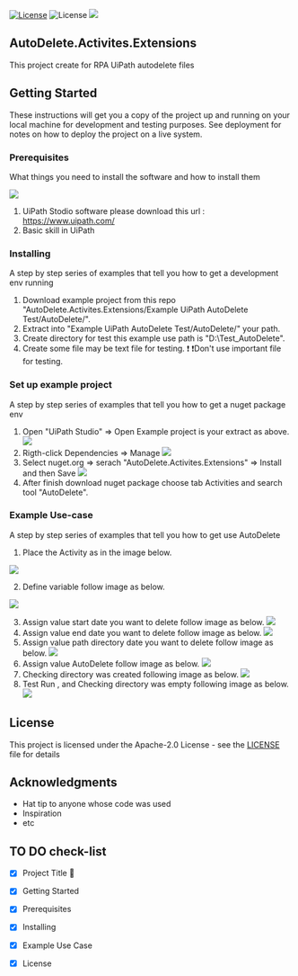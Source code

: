 [![License](https://img.shields.io/badge/License-Apache%202.0-blue.svg)](https://opensource.org/licenses/Apache-2.0) ![License](https://img.shields.io/nuget/v/AutoDelete.Activites.Extensions.UiPath)
![](https://github.com/Werayootk/AutoDelete.Activites.Extensions/blob/main/images/NugetIcon.PNG)
## AutoDelete.Activites.Extensions
This project create for RPA UiPath autodelete files

## Getting Started

These instructions will get you a copy of the project up and running on your local machine for development and testing purposes. See deployment for notes on how to deploy the project on a live system.

### Prerequisites

What things you need to install the software and how to install them

![](https://github.com/Werayootk/AutoDelete.Activites.Extensions/blob/main/images/UIPath.png)
1. UiPath Stodio software please download this url : https://www.uipath.com/
2. Basic skill in UiPath 

### Installing

A step by step series of examples that tell you how to get a development env running

1. Download example project from this repo "AutoDelete.Activites.Extensions/Example UiPath AutoDelete Test/AutoDelete/".
2. Extract into "Example UiPath AutoDelete Test/AutoDelete/" your path. 
3. Create directory for test this example use path is "D:\Test_AutoDelete".
4. Create some file may be text file for testing.  ❗ ❗Don't use important file for testing.

### Set up example project

A step by step series of examples that tell you how to get a nuget package env

1. Open "UiPath Studio" => Open Example project is your extract as above.
![](https://github.com/Werayootk/AutoDelete.Activites.Extensions/blob/main/images/Packref.PNG)
2. Rigth-click Dependencies => Manage
![](https://github.com/Werayootk/AutoDelete.Activites.Extensions/blob/main/images/Addnuget.PNG)
3. Select nuget.org => serach "AutoDelete.Activites.Extensions" => Install and then Save
![](https://github.com/Werayootk/AutoDelete.Activites.Extensions/blob/main/images/Pathtool.png)
4. After finish download nuget package choose tab Activities and search tool "AutoDelete".

### Example Use-case

A step by step series of examples that tell you how to get use AutoDelete

1. Place the Activity as in the image below.

![](https://github.com/Werayootk/AutoDelete.Activites.Extensions/blob/main/images/fullflow.PNG)

2. Define variable follow image as below.

![](https://github.com/Werayootk/AutoDelete.Activites.Extensions/blob/main/images/DefineVar.PNG)

3. Assign value start date you want to delete follow image as below.
![](https://github.com/Werayootk/AutoDelete.Activites.Extensions/blob/main/images/asssignStr.PNG)
4. Assign value end date you want to delete follow image as below.
![](https://github.com/Werayootk/AutoDelete.Activites.Extensions/blob/main/images/asssignEnd.PNG)
5. Assign value path directory date you want to delete follow image as below.
![](https://github.com/Werayootk/AutoDelete.Activites.Extensions/blob/main/images/asssignPath.PNG)
6. Assign value AutoDelete follow image as below.
![](https://github.com/Werayootk/AutoDelete.Activites.Extensions/blob/main/images/setautodelete.PNG)
7. Checking directory was created following image as below.
![](https://github.com/Werayootk/AutoDelete.Activites.Extensions/blob/main/images/Simple.PNG)
8. Test Run , and Checking directory was empty following image as below.
![](https://github.com/Werayootk/AutoDelete.Activites.Extensions/blob/main/images/Empty.PNG)

## License

This project is licensed under the  Apache-2.0 License - see the [LICENSE](https://github.com/Werayootk/AutoDelete.Activites.Extensions/blob/main/LICENSE) file for details

## Acknowledgments

* Hat tip to anyone whose code was used
* Inspiration
* etc

## TO DO check-list
- [x] Project Title :wave:
- [x] Getting Started
- [x] Prerequisites
- [x] Installing
- [x] Example Use Case
- [x] License

